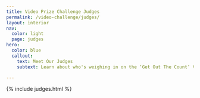 ```yaml
---
title: Video Prize Challenge Judges
permalink: /video-challenge/judges/
layout: interior
nav:
  color: light
  page: judges
hero:
  color: blue
  callout:
    text: Meet Our Judges
    subtext: Learn about who's weighing in on the ‘Get Out The Count’ Video Challenge

---
```


{% include judges.html %}
